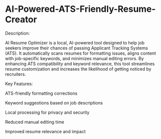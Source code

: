 # AI-Powered-ATS-Friendly-Resume-Creator
Description:

AI Resume Optimizer is a local, AI-powered tool designed to help job seekers improve their chances of passing Applicant Tracking Systems (ATS). It automatically scans resumes for formatting issues, aligns content with job-specific keywords, and minimizes manual editing errors. By enhancing ATS compatibility and keyword relevance, this tool streamlines resume customization and increases the likelihood of getting noticed by recruiters.

Key Features:

ATS-friendly formatting corrections

Keyword suggestions based on job descriptions

Local processing for privacy and security

Reduced manual editing time

Improved resume relevance and impact
